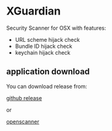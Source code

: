 # XGuardian
Security Scanner for OSX with features:

- URL scheme hijack check
- Bundle ID hijack check
- keychain hijack check

## application download
You can download release from:

[github release](https://github.com/openscanner/XGuardian/releases)

or

[openscanner](http://xara.openscanner.cc/download?XGuardian.app.zip)
